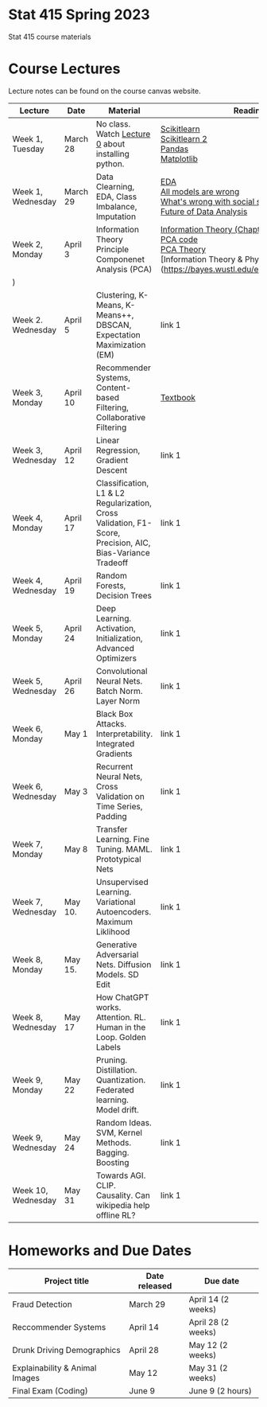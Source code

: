 # Stat 415 Spring 2023 
Stat 415 course materials



# Course Lectures 

Lecture notes can be found on the course canvas website. 


| Lecture                  |  Date | Material | Readings                
|--------------------------|-------|----------|----------------------------|
| Week 1, Tuesday          | March 28 |   No class. Watch [Lecture 0](https://www.youtube.com/watch?v=qbW3NRM-cPY) about installing python.                                          | [Scikitlearn](https://jakevdp.github.io/PythonDataScienceHandbook/05.02-introducing-scikit-learn.html) <br/> [Scikitlearn 2](https://scikit-learn.org/stable/tutorial/basic/tutorial.html) <br/> [Pandas](https://pandas.pydata.org/docs/user_guide/10min.html) <br/> [Matplotlib](https://matplotlib.org/stable/tutorials/index.html)  |
| Week 1, Wednesday        | March 29 | Data Clearning, EDA, Class Imbalance, Imputation                                              | [EDA](https://lewtun.github.io/dslectures/lesson03_data-cleaning/) <br/> [All models are wrong](https://www-sop.inria.fr/members/Ian.Jermyn/philosophy/writings/Boxonmaths.pdf)    <br/> [What's wrong with social sciences](https://fantasticanachronism.com/2020/09/11/whats-wrong-with-social-science-and-how-to-fix-it/) <br/> [Future of Data Analysis](https://projecteuclid.org/journals/annals-of-mathematical-statistics/volume-33/issue-1/The-Future-of-Data-Analysis/10.1214/aoms/1177704711.full) |
| Week 2, Monday           | April 3  | Information Theory   <br/> Principle Componenet Analysis (PCA)                                | [Information Theory (Chapter 2.1-2.5)](http://staff.ustc.edu.cn/~cgong821/Wiley.Interscience.Elements.of.Information.Theory.Jul.2006.eBook-DDU.pdf) <br/> [PCA code](https://jakevdp.github.io/PythonDataScienceHandbook/05.09-principal-component-analysis.html) <br/> [PCA Theory](https://www.cs.princeton.edu/picasso/mats/PCA-Tutorial-Intuition_jp.pdf) <br/> [Information Theory & Physics](https://bayes.wustl.edu/etj/articles/theory.1.pdf 
) |
| Week 2. Wednesday        | April 5  | Clustering, K-Means, K-Means++, DBSCAN, <br/>  Expectation Maximization (EM)                                 | link 1  |
| Week 3, Monday           | April 10 | Recommender Systems, Content-based Filtering, <br/> Collaborative Filtering                   | [Textbook](http://pzs.dstu.dp.ua/DataMining/recom/bibl/1aggarwal_c_c_recommender_systems_the_textbook.pdf)  |
| Week 3, Wednesday        | April 12 | Linear Regression, Gradient Descent                                                           | link 1  |
| Week 4, Monday           | April 17 | Classification, L1 & L2 Regularization, <br/> Cross Validation, F1-Score, <br/> Precision, AIC, Bias-Variance Tradeoff  | link 1  |
| Week 4, Wednesday        | April 19 | Random Forests, Decision Trees                                                                | link 1  |
| Week 5, Monday           | April 24 | Deep Learning. Activation, Initialization, Advanced Optimizers                                | link 1  |
| Week 5, Wednesday        | April 26 | Convolutional Neural Nets. Batch Norm. Layer Norm                                             | link 1  |
| Week 6, Monday           | May 1    | Black Box Attacks. Interpretability. Integrated Gradients                                     | link 1  |
| Week 6, Wednesday        | May 3    | Recurrent Neural Nets, Cross Validation on Time Series, Padding                               | link 1  |
| Week 7, Monday           | May 8    | Transfer Learning. Fine Tuning. MAML. Prototypical Nets                                       | link 1  |
| Week 7, Wednesday        | May 10.  | Unsupervised Learning. Variational Autoencoders. Maximum Liklihood                            | link 1  |
| Week 8, Monday           | May 15.  | Generative Adversarial Nets. Diffusion Models. SD Edit                                        | link 1  |
| Week 8, Wednesday        | May 17   | How ChatGPT works. Attention. RL. Human in the Loop. Golden Labels                            | link 1  |
| Week 9, Monday           | May 22   | Pruning. Distillation. Quantization. Federated learning. Model drift.                         | link 1  |
| Week 9, Wednesday        | May 24   | Random Ideas. SVM, Kernel Methods. Bagging. Boosting                                          | link 1  |
| Week 10, Wednesday       | May 31   | Towards AGI. CLIP. Causality. Can wikipedia help offline RL?                                  | link 1  |



# Homeworks and Due Dates


| Project title                  | Date released | Due date                
|--------------------------------|---------------|-------------------------|
| Fraud Detection                | March 29      | April 14 (2 weeks)  |
| Reccommender Systems           | April 14      | April 28 (2 weeks)  |
| Drunk Driving Demographics     | April 28      | May 12   (2 weeks)  |
| Explainability & Animal Images | May 12        | May 31    (2 weeks) | 
| Final Exam (Coding)            | June 9        | June 9 (2 hours)    |
